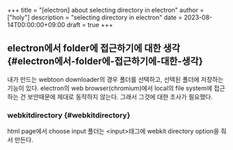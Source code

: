 +++
title = "[electron] about selecting directory in electron"
author = ["holy"]
description = "selecting directory in electron"
date = 2023-08-14T00:00:00+09:00
draft = true
+++

## electron에서 folder에 접근하기에 대한 생각 {#electron에서-folder에-접근하기에-대한-생각}

내가 만드는 webtoon downloader의 경우 폴더를 선택하고, 선택된 폴더에
저장하는 기능이 있다. electron의 web browser(chromium)에서 local의
file system에 접근하는 건 보안때문에 제대로 동작하지 않는다. 그래서
그것에 대한 조사가 필요했다.


### webkitdirectory {#webkitdirectory}

html page에서 choose input 폴더는 &lt;input&gt;태그에 webkit directory
option을 줘서 만든다.
